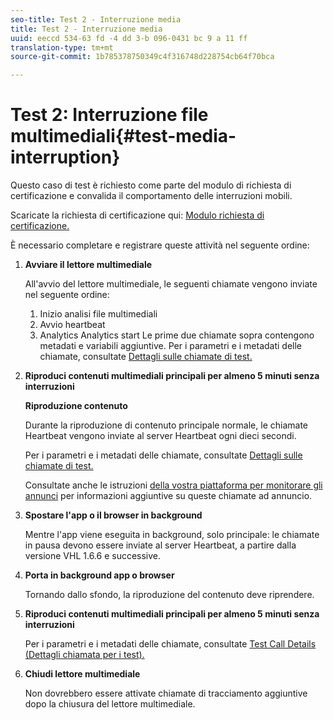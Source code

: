 ```yaml
---
seo-title: Test 2 - Interruzione media
title: Test 2 - Interruzione media
uuid: eeccd 534-63 fd -4 dd 3-b 096-0431 bc 9 a 11 ff
translation-type: tm+mt
source-git-commit: 1b785378750349c4f316748d228754cb64f70bca

---
```



# Test 2: Interruzione file multimediali{#test-media-interruption}

Questo caso di test è richiesto come parte del modulo di richiesta di certificazione e convalida il comportamento delle interruzioni mobili.

Scaricate la richiesta di certificazione qui: [Modulo richiesta di certificazione.](cert_req_form.docx)

È necessario completare e registrare queste attività nel seguente ordine:

1. **Avviare il lettore multimediale**

   All'avvio del lettore multimediale, le seguenti chiamate vengono inviate nel seguente ordine:

   1. Inizio analisi file multimediali
   1. Avvio heartbeat
   1. Analytics Analytics start
   Le prime due chiamate sopra contengono metadati e variabili aggiuntive. Per i parametri e i metadati delle chiamate, consultate [Dettagli sulle chiamate di test.](/help/sdk-implement/validation/test-call-details.md)

1. **Riproduci contenuti multimediali principali per almeno 5 minuti senza interruzioni**

   **Riproduzione contenuto**

   Durante la riproduzione di contenuto principale normale, le chiamate Heartbeat vengono inviate al server Heartbeat ogni dieci secondi.

   Per i parametri e i metadati delle chiamate, consultate [Dettagli sulle chiamate di test.](/help/sdk-implement/validation/test-call-details.md)

   Consultate anche le istruzioni [della vostra piattaforma per monitorare gli annunci](/help/sdk-implement/track-ads/track-ads-overview.md) per informazioni aggiuntive su queste chiamate ad annuncio.

1. **Spostare l'app o il browser in background**

   Mentre l'app viene eseguita in background, solo principale: le chiamate in pausa devono essere inviate al server Heartbeat, a partire dalla versione VHL 1.6.6 e successive.

1. **Porta in background app o browser**

   Tornando dallo sfondo, la riproduzione del contenuto deve riprendere.

1. **Riproduci contenuti multimediali principali per almeno 5 minuti senza interruzioni**

   Per i parametri e i metadati delle chiamate, consultate [Test Call Details (Dettagli chiamata per i test).](/help/sdk-implement/validation/test-call-details.md)

1. **Chiudi lettore multimediale**

   Non dovrebbero essere attivate chiamate di tracciamento aggiuntive dopo la chiusura del lettore multimediale.


